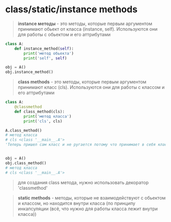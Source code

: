 # class/static/instance methods

> **instance методы** - это методы, которые первым аргументом принимают обьект от класса (instance, self). Используются они для работы с обьектом и его аттрибутами

```py
class A:
    def instance_method(self):
        print('метод обьекта')
        print('self', self)

obj = A()
obj.instance_method()
```

> **class methods** - это методы, которые первым аргументом принимают класс (cls). Используются они для работы с классом и его аттрибутами

```py
class A:
    @classmethod
    def class_method(cls):
        print('метод класса')
        print('cls', cls)

A.class_method()      
# метод класса
# cls <class '__main__.A'>
'Теперь пришел сам класс и не ругается потому что принимает в себя классы'


obj = A()
obj.class_method()
# метод класса
# cls <class '__main__.A'>
```

> для создания class метода, нужно использовать декоратор 'classmethod'



> **static methods** - методы, которые не взаимодействуют с обьектом и классом, но находится внутри класса (по принципу инкапсуляции (всё, что нужно для работы класса лежит внутри класса))





